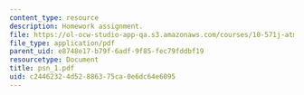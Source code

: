 ```yaml
---
content_type: resource
description: Homework assignment.
file: https://ol-ocw-studio-app-qa.s3.amazonaws.com/courses/10-571j-atmospheric-physics-and-chemistry-spring-2006/c24462324d52886375ca0e6dc64e6095_psn_1.pdf
file_type: application/pdf
parent_uid: e8748e17-b79f-6adf-9f85-fec79fddbf19
resourcetype: Document
title: psn_1.pdf
uid: c2446232-4d52-8863-75ca-0e6dc64e6095
---
```


